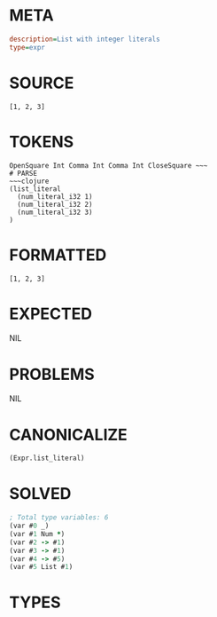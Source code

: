 # META
~~~ini
description=List with integer literals
type=expr
~~~
# SOURCE
~~~roc
[1, 2, 3]
~~~
# TOKENS
~~~text
OpenSquare Int Comma Int Comma Int CloseSquare ~~~
# PARSE
~~~clojure
(list_literal
  (num_literal_i32 1)
  (num_literal_i32 2)
  (num_literal_i32 3)
)
~~~
# FORMATTED
~~~roc
[1, 2, 3]
~~~
# EXPECTED
NIL
# PROBLEMS
NIL
# CANONICALIZE
~~~clojure
(Expr.list_literal)
~~~
# SOLVED
~~~clojure
; Total type variables: 6
(var #0 _)
(var #1 Num *)
(var #2 -> #1)
(var #3 -> #1)
(var #4 -> #5)
(var #5 List #1)
~~~
# TYPES
~~~roc
~~~
